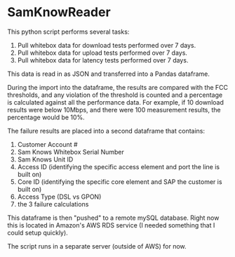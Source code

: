 # SamKnowReader

This python script performs several tasks:

1. Pull whitebox data for download tests performed over 7 days.
2. Pull whitebox data for upload tests performed over 7 days.
3. Pull whitebox data for latency tests performed over 7 days.

This data is read in as JSON and transferred into a Pandas dataframe.

During the import into the dataframe, the results are compared with the FCC thresholds,
and any violation of the threshold is counted and a percentage is calculated against all 
the performance data.  For example, if 10 download results were below 10Mbps, and there
were 100 measurement results, the percentage would be 10%.

The failure results are placed into a second dataframe that contains:

1. Customer Account #
2. Sam Knows Whitebox Serial Number
3. Sam Knows Unit ID
4. Access ID (identifying the specific access element and port the line is built on)
5. Core ID (identifying the specific core element and SAP the customer is built on)
6. Access Type (DSL vs GPON)
7. the 3 failure calculations

This dataframe is then "pushed" to a remote mySQL database.  Right now this is located
in Amazon's AWS RDS service (I needed something that I could setup quickly).  

The script runs in a separate server (outside of AWS) for now.  

